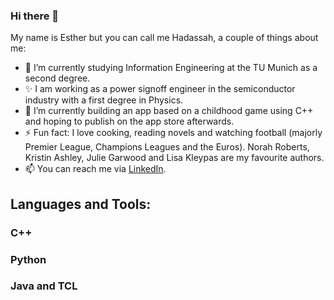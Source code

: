 ### Hi there 👋
My name is Esther but you can call me Hadassah, a couple of things about me:

<!--
**hadassahekee/hadassahekee** is a ✨ _special_ ✨ repository because its `README.md` (this file) appears on your GitHub profile.

Here are some ideas to get you started:


- 🌱 I’m currently learning ...
- 👯 I’m looking to collaborate on ...
- 🤔 I’m looking for help with ...
- 💬 Ask me about ...
- 📫 How to reach me: ...
- 😄 Pronouns: ...
- ⚡ Fun fact: ..
-->

- 🔭 I’m currently studying Information Engineering at the TU Munich as a second degree.
- ✨ I am working as a power signoff engineer in the semiconductor industry with a first degree in Physics.
- 🌱 I’m currently building an app based on a childhood game using C++ and hoping to publish on the app store afterwards.
- ⚡ Fun fact: I love cooking, reading novels and watching football (majorly Premier League, Champions Leagues and the Euros). Norah Roberts, Kristin Ashley, Julie Garwood and Lisa Kleypas are my favourite authors.
- 📫 You can reach me via [LinkedIn](https://www.linkedin.com/in/esther-eke-450563112/).

## Languages and Tools:
### C++
### Python
### Java and TCL

